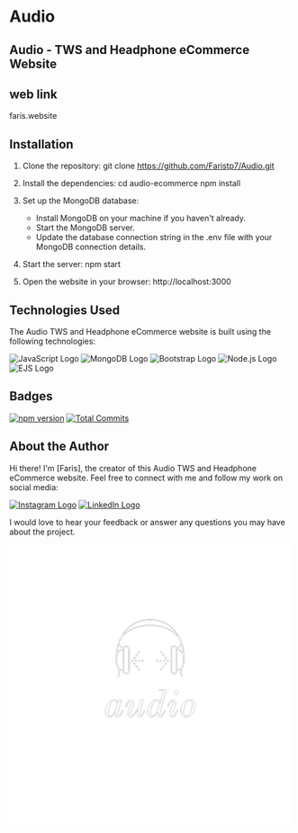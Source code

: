 # Audio
## Audio - TWS and Headphone eCommerce Website

## web link
  faris.website

## Installation

1. Clone the repository:
git clone https://github.com/Faristp7/Audio.git

2. Install the dependencies:
cd audio-ecommerce
npm install

3. Set up the MongoDB database:
     - Install MongoDB on your machine if you haven't already.
     - Start the MongoDB server.
     - Update the database connection string in the .env file with your MongoDB connection details.

4. Start the server:
npm start

5. Open the website in your browser:
http://localhost:3000

## Technologies Used

The Audio TWS and Headphone eCommerce website is built using the following technologies:

<div>
<img src="https://upload.wikimedia.org/wikipedia/commons/thumb/6/6a/JavaScript-logo.png/800px-JavaScript-logo.png" alt="JavaScript Logo" height="50" />
<img src="https://w7.pngwing.com/pngs/956/695/png-transparent-mongodb-original-wordmark-logo-icon-thumbnail.png" alt="MongoDB Logo" height="50" />
<img src="https://upload.wikimedia.org/wikipedia/commons/thumb/b/b2/Bootstrap_logo.svg/2560px-Bootstrap_logo.svg.png" alt="Bootstrap Logo" height="50" />
<img src="https://w7.pngwing.com/pngs/452/24/png-transparent-js-logo-node-logos-and-brands-icon.png" alt="Node.js Logo" height="50" />
<img src="https://images.g2crowd.com/uploads/product/image/social_landscape/social_landscape_f9dd821cb48125c63c64b6f5c7552372/ejs.png" alt="EJS Logo" height="50" />
</div>

## Badges

[![npm version](https://img.shields.io/npm/v/package-name.svg)](https://www.npmjs.com/package/package-name)
[![Total Commits](https://img.shields.io/github/commit-activity/y/Faristp7/Audio.svg)](https://github.com/Faristp7/Audio/commits)


## About the Author

Hi there! I'm [Faris], the creator of this Audio TWS and Headphone eCommerce website. Feel free to connect with me and follow my work on social media:

[![Instagram Logo](https://img.shields.io/badge/Instagram-%23E4405F?style=for-the-badge&logo=instagram&logoColor=white)](https://www.instagram.com/faris_tp_/)
[![LinkedIn Logo](https://img.shields.io/badge/LinkedIn-%230077B5?style=for-the-badge&logo=linkedin&logoColor=white)](https://www.linkedin.com/in/faris-tp-3497341b2/)

I would love to hear your feedback or answer any questions you may have about the project.

![Project Logo](assets/img/favIcon.png)